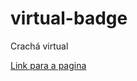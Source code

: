 # virtual-badge
Crachá virtual

<a href="https://gccardosin.github.io/virtual-badge/" target="_blank">Link para a pagina</a>
